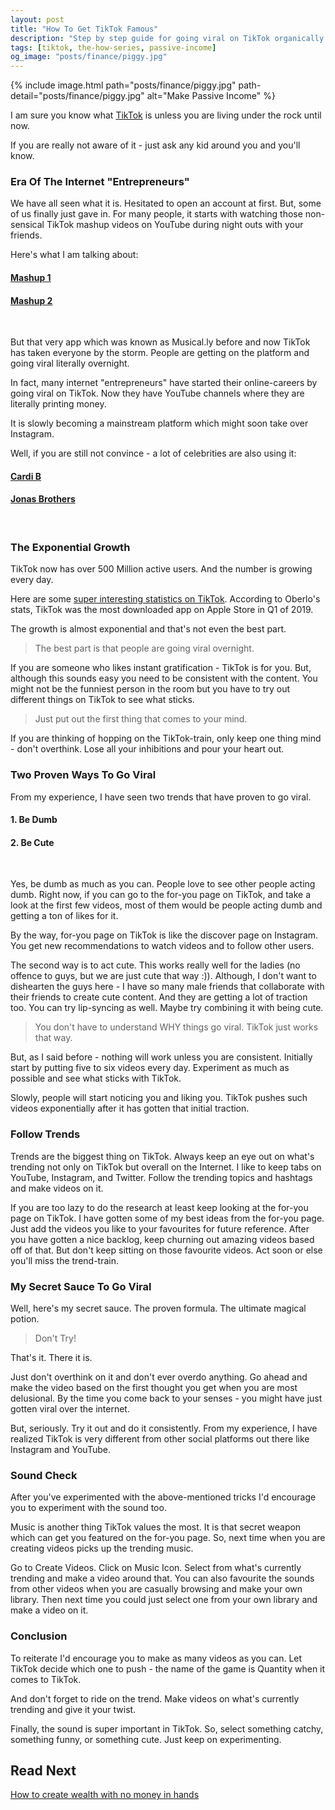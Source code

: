 ```yaml
---
layout: post
title: "How To Get TikTok Famous"
description: "Step by step guide for going viral on TikTok organically. The secrets of TikTok algorithms are revealed in this post."
tags: [tiktok, the-how-series, passive-income]
og_image: "posts/finance/piggy.jpg"
---
```


{% include image.html path="posts/finance/piggy.jpg" path-detail="posts/finance/piggy.jpg" alt="Make Passive Income" %}

I am sure you know what [TikTok](https://www.tiktok.com/) is unless you are living under the rock until now. 

If you are really not aware of it - just ask any kid around you and you'll know.

### Era Of The Internet "Entrepreneurs"

We have all seen what it is. Hesitated to open an account at first. But, some of us finally just gave in. For many people, it starts with watching those non-sensical TikTok mashup videos on YouTube during night outs with your friends.

Here's what I am talking about:

#### [Mashup 1](https://www.youtube.com/watch?v=0J4sxXhYDmU)
#### [Mashup 2](https://www.youtube.com/watch?v=ImJAjpl9it0)

<br>

But that very app which was known as Musical.ly before and now TikTok has taken everyone by the storm. People are getting on the platform and going viral literally overnight.

In fact, many internet "entrepreneurs" have started their online-careers by going viral on TikTok. Now they have YouTube channels where they are literally printing money.

It is slowly becoming a mainstream platform which might soon take over Instagram. 

Well, if you are still not convince - a lot of celebrities are also using it:

#### [Cardi B](https://www.tiktok.com/@iamcardib)
#### [Jonas Brothers](https://www.tiktok.com/@jonasbrothers)

<br>


### The Exponential Growth

TikTok now has over 500 Million active users. And the number is growing every day.

Here are some [super interesting statistics on TikTok](https://www.oberlo.com/blog/tiktok-statistics). According to Oberlo's stats, TikTok was the most downloaded app on Apple Store in Q1 of 2019. 

The growth is almost exponential and that's not even the best part. 

> The best part is that people are going viral overnight.

If you are someone who likes instant gratification - TikTok is for you. But, although this sounds easy you need to be consistent with the content. You might not be the funniest person in the room but you have to try out different things on TikTok to see what sticks.

> Just put out the first thing that comes to your mind.

If you are thinking of hopping on the TikTok-train, only keep one thing mind - don't overthink. Lose all your inhibitions and pour your heart out.
  
### Two Proven Ways To Go Viral

From my experience, I have seen two trends that have proven to go viral.

#### 1. Be Dumb
#### 2. Be Cute

<br>

Yes, be dumb as much as you can. People love to see other people acting dumb. Right now, if you can go to the for-you page on TikTok, and take a look at the first few videos, most of them would be people acting dumb and getting a ton of likes for it.

By the way, for-you page on TikTok is like the discover page on Instagram. You get new recommendations to watch videos and to follow other users.

The second way is to act cute. This works really well for the ladies (no offence to guys, but we are just cute that way :)). Although, I don't want to dishearten the guys here - I have so many male friends that collaborate with their friends to create cute content. And they are getting a lot of traction too. You can try lip-syncing as well. Maybe try combining it with being cute.

> You don't have to understand WHY things go viral. TikTok just works that way.

But, as I said before - nothing will work unless you are consistent. Initially start by putting five to six videos every day. Experiment as much as possible and see what sticks with TikTok.

Slowly, people will start noticing you and liking you. TikTok pushes such videos exponentially after it has gotten that initial traction.


### Follow Trends

Trends are the biggest thing on TikTok. Always keep an eye out on what's trending not only on TikTok but overall on the Internet. I like to keep tabs on YouTube, Instagram, and Twitter. Follow the trending topics and hashtags and make videos on it. 

If you are too lazy to do the research at least keep looking at the for-you page on TikTok. I have gotten some of my best ideas from the for-you page. Just add the videos you like to your favourites for future reference. After you have gotten a nice backlog, keep churning out amazing videos based off of that. But don't keep sitting on those favourite videos. Act soon or else you'll miss the trend-train.

### My Secret Sauce To Go Viral

Well, here's my secret sauce. The proven formula. The ultimate magical potion.

> Don't Try!

That's it. There it is.

Just don't overthink on it and don't ever overdo anything. Go ahead and make the video based on the first thought you get when you are most delusional. By the time you come back to your senses - you might have just gotten viral over the internet.

But, seriously. Try it out and do it consistently. From my experience, I have realized TikTok is very different from other social platforms out there like Instagram and YouTube.


### Sound Check

After you've experimented with the above-mentioned tricks I'd encourage you to experiment with the sound too.

Music is another thing TikTok values the most. It is that secret weapon which can get you featured on the for-you page. So, next time when you are creating videos picks up the trending music. 

Go to Create Videos. Click on Music Icon. Select from what's currently trending and make a video around that. You can also favourite the sounds from other videos when you are casually browsing and make your own library. Then next time you could just select one from your own library and make a video on it.


### Conclusion

To reiterate I'd encourage you to make as many videos as you can. Let TikTok decide which one to push - the name of the game is Quantity when it comes to TikTok. 

And don't forget to ride on the trend. Make videos on what's currently trending and give it your twist.

Finally, the sound is super important in TikTok. So, select something catchy, something funny, or something cute. Just keep on experimenting.
  


## Read Next

[How to create wealth with no money in hands](http://ngninja.com/posts/build-wealth-with-no-money)